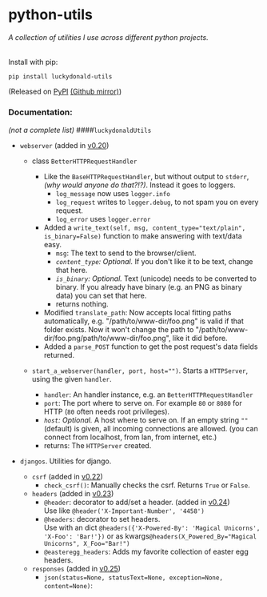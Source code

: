 # python-utils
###### A collection of utilities I use across different python projects.

Install with pip:
```shell
pip install luckydonald-utils
```    
 

(Released on [PyPI](https://pypi.python.org/pypi/luckydonald-utils) [(Github mirror)](https://github.com/luckydonald/python-utils/releases/))

### Documentation:
*(not a complete list)*
####```luckydonaldUtils```
- ```webserver``` (added in [v0.20](https://github.com/luckydonald/python-utils/releases/tag/v0.20))
	- class ```BetterHTTPRequestHandler```
		- Like the ```BaseHTTPRequestHandler```, but without output to ```stderr```, *(why would anyone do that?!?)*. Instead it goes to loggers.
			- ```log_message``` now uses ```logger.info```
			- ```log_request``` writes to ```logger.debug```, to not spam you on every request.
			- ```log_error``` uses ```logger.error```
		- Added a ```write_text(self, msg, content_type="text/plain", is_binary=False)``` function to make answering with text/data easy.
			- ```msg```: The text to send to the browser/client.
			- *```content_type```: Optional.* If you don't like it to be text, change that here.
			- *```is_binary```: Optional.* Text (unicode) needs to be converted to binary. If you already have binary (e.g. an PNG as binary data) you can set that here.
			- returns nothing.
		- Modified ```translate_path```: Now accepts local fitting paths automatically,
		e.g. "/path/to/www-dir/foo.png" is valid if that folder exists. Now it won't change the path to "/path/to/www-dir/foo.png/path/to/www-dir/foo.png", like it did before.
		- Added a ```parse_POST``` function to get the post request's data fields returned.
		
	- ```start_a_webserver(handler, port, host="")```. 	Starts a ```HTTPServer```, using the given ```handler```.
		- ```handler```: An handler instance, e.g. an ```BetterHTTPRequestHandler```
		- ```port```: The port where to serve on. For example ```80``` or ```8080``` for HTTP (```80``` often needs root privileges).
		- *```host```: Optional.* A host where to serve on. If an empty string ```""``` (default) is given, all incoming connections are allowed. (you can connect from localhost, from lan, from internet, etc.)
		- returns: The ```HTTPServer``` created.
		
- ```djangos```. Utilities for django.
	- ```csrf``` (added in [v0.22](https://github.com/luckydonald/python-utils/releases/tag/v0.22))
		- ```check_csrf()```: Manually checks the csrf. Returns ```True``` or ```False```.
	- ```headers```  (added in [v0.23](https://github.com/luckydonald/python-utils/releases/tag/v0.23))
		- ```@header```: decorator to add/set a header. (added in [v0.24](https://github.com/luckydonald/python-utils/releases/tag/v0.24))     
			Use like ```@header('X-Important-Number', '4458')```
		- ```@headers```: decorator to set headers.    
			Use with an dict ```@headers({'X-Powered-By': 'Magical Unicorns', 'X-Foo': 'Bar!'})``` or as kwargs```@headers(X_Powered_By="Magical Unicorns", X_Foo="Bar!")```
		- ```@easteregg_headers```: Adds my favorite collection of easter egg headers.    
	- ```responses``` (added in [v0.25](https://github.com/luckydonald/python-utils/releases/tag/v0.25))
		- ```json(status=None, statusText=None, exception=None, content=None)```: 